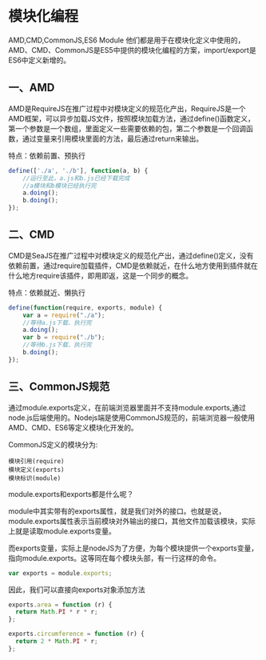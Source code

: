 # 模块化编程
AMD,CMD,CommonJS,ES6 Module 他们都是用于在模块化定义中使用的，
AMD、CMD、CommonJS是ES5中提供的模块化编程的方案，import/export是ES6中定义新增的。
## 一、AMD
AMD是RequireJS在推广过程中对模块定义的规范化产出，RequireJS是一个AMD框架，可以异步加载JS文件，按照模块加载方法，通过define()函数定义，第一个参数是一个数组，里面定义一些需要依赖的包，第二个参数是一个回调函数，通过变量来引用模块里面的方法，最后通过return来输出。

特点：依赖前置、预执行
```js
define(['./a', './b'], function(a, b) {
    //运行至此，a.js和b.js已经下载完成
    //a模块和b模块已经执行完
    a.doing();
    b.doing();
});
```
## 二、CMD
CMD是SeaJS在推广过程中对模块定义的规范化产出，通过define()定义，没有依赖前置，通过require加载插件，CMD是依赖就近，在什么地方使用到插件就在什么地方require该插件，即用即返，这是一个同步的概念。

特点：依赖就近、懒执行
```js
define(function(require, exports, module) {
    var a = require("./a");
    //等待a.js下载、执行完
    a.doing();
    var b = require("./b");
    //等待b.js下载、执行完
    b.doing();
});
```
## 三、CommonJS规范
通过module.exports定义，在前端浏览器里面并不支持module.exports,通过node.js后端使用的。Nodejs端是使用CommonJS规范的，前端浏览器一般使用AMD、CMD、ES6等定义模块化开发的。

CommonJS定义的模块分为:
```
模块引用(require)
模块定义(exports)
模块标识(module)
```
module.exports和exports都是什么呢？

module中其实带有的exports属性，就是我们对外的接口。也就是说，module.exports属性表示当前模块对外输出的接口，其他文件加载该模块，实际上就是读取module.exports变量。

而exports变量，实际上是nodeJS为了方便，为每个模块提供一个exports变量，指向module.exports。这等同在每个模块头部，有一行这样的命令。
```js
var exports = module.exports;
```
因此，我们可以直接向exports对象添加方法
```js
exports.area = function (r) {
  return Math.PI * r * r;
};

exports.circumference = function (r) {
  return 2 * Math.PI * r;
};
```